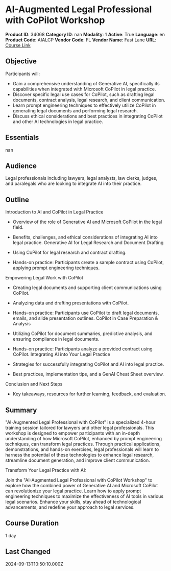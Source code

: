 # AI-Augmented Legal Professional with CoPilot Workshop

**Product ID**: 34068
**Category ID**: nan
**Modality**: 1
**Active**: True
**Language**: en
**Product Code**: AIALCP
**Vendor Code**: FL
**Vendor Name**: Fast Lane
**URL**: [Course Link](https://www.fastlaneus.com/course/training-aialcp)

## Objective
Participants will: 



- Gain a comprehensive understanding of Generative AI, specifically its capabilities when integrated with Microsoft CoPilot in legal practice.
- Discover specific legal use cases for CoPilot, such as drafting legal documents, contract analysis, legal research, and client communication.
- Learn prompt engineering techniques to effectively utilize CoPilot in generating legal documents and performing legal research.
- Discuss ethical considerations and best practices in integrating CoPilot and other AI technologies in legal practice.

## Essentials
nan

## Audience
Legal professionals including lawyers, legal analysts, law clerks, judges, and paralegals who are looking to integrate AI into their practice.

## Outline
Introduction to AI and CoPilot in Legal Practice 


- Overview of the role of Generative AI and Microsoft CoPilot in the legal field.
- Benefits, challenges, and ethical considerations of integrating AI into legal practice.
Generative AI for Legal Research and Document Drafting 


- Using CoPilot for legal research and contract drafting.
- Hands-on practice: Participants create a sample contract using CoPilot, applying prompt engineering techniques.

Empowering Legal Work with CoPilot 


- Creating legal documents and supporting client communications using CoPilot.
- Analyzing data and drafting presentations with CoPilot.
- Hands-on practice: Participants use CoPilot to draft legal documents, emails, and slide presentation outlines.
CoPilot in Case Preparation & Analysis



- Utilizing CoPilot for document summaries, predictive analysis, and ensuring compliance in legal documents.
- Hands-on practice: Participants analyze a provided contract using CoPilot.
Integrating AI into Your Legal Practice 


- Strategies for successfully integrating CoPilot and AI into legal practice.
- Best practices, implementation tips, and a GenAI Cheat Sheet overview.

Conclusion and Next Steps 


- Key takeaways, resources for further learning, feedback, and evaluation.

## Summary
"AI-Augmented Legal Professional with CoPilot" is a specialized 4-hour training session tailored for lawyers and other legal professionals. This workshop is designed to empower participants with an in-depth understanding of how Microsoft CoPilot, enhanced by prompt engineering techniques, can transform legal practices. Through practical applications, demonstrations, and hands-on exercises, legal professionals will learn to harness the potential of these technologies to enhance legal research, streamline document generation, and improve client communication. 

Transform Your Legal Practice with AI: 

Join the "AI-Augmented Legal Professional with CoPilot Workshop" to explore how the combined power of Generative AI and Microsoft CoPilot can revolutionize your legal practice. Learn how to apply prompt engineering techniques to maximize the effectiveness of AI tools in various legal scenarios. Enhance your skills, stay ahead of technological advancements, and redefine your approach to legal services.

## Course Duration
1 day

## Last Changed
2024-09-13T10:50:10.000Z
